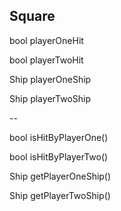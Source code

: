 Square
----
bool playerOneHit

bool playerTwoHit

Ship playerOneShip

Ship playerTwoShip

--

bool isHitByPlayerOne()

bool isHitByPlayerTwo()

Ship getPlayerOneShip()

Ship getPlayerTwoShip()

